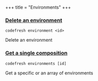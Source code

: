+++
title = "Environments"
+++

### [Delete an environment](delete-an-environment)
`codefresh environment <id>`

Delete an environment

### [Get a single composition](get-a-single-composition)
`codefresh environments [id]`

Get a specific or an array of environments

